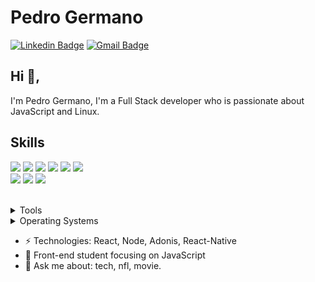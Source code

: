 # Pedro Germano
[![Linkedin Badge](https://img.shields.io/badge/-pedrogermano-blue?style=flat-square&logo=Linkedin&logoColor=white&link=https://www.linkedin.com/in/pedrogermano232/)](https://www.linkedin.com/in/pedrogermano232/)
[![Gmail Badge](https://img.shields.io/badge/-pedrogermano232@gmail.com-c14438?style=flat-square&logo=Gmail&logoColor=white&link=mailto:pedrogermano232@gmail.com)](mailto:pedrogermano232@gmail.com)
## Hi 👋, 
I'm Pedro Germano, I'm a Full Stack developer  who is passionate about JavaScript and Linux.


## Skills

<img src="https://img.shields.io/badge/HTML5-ff7851" /> <img src="https://img.shields.io/badge/CSS3-44b2fb" /> <img src="https://img.shields.io/badge/JavaScript -ffc742" /> <img src="https://img.shields.io/badge/Bootstrap -563d7c" />
<img src="https://img.shields.io/badge/Vue -41b883" />
<img src="https://img.shields.io/badge/SCSS -FF0000" />  
<img src="https://img.shields.io/badge/Tailwind CSS -1cc4b4" />
<img src="https://img.shields.io/badge/Illustrator -ff7b19" /> <img src="https://img.shields.io/badge/React -30a8fe" />





</br>
<details>
	<summary>Tools</summary>
	<ul>
    	<li>Visual Studio Code</li>
      <li>Gimp</li>
      
    </ul>

</details>

<details>
	<summary>Operating Systems</summary>
	<ul>
		    <li>Windows</li>
        <li>Ubuntu Linux</li>
	</ul>
</details>

-  ⚡ Technologies: React, Node, Adonis, React-Native
- 🔭 Front-end student focusing on JavaScript
- 💬 Ask me about: tech, nfl, movie.

